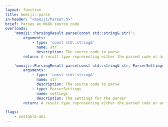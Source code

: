 ```yaml
---
layout: function
title: momiji::parse
in-header: "<momiji/Parser.h>"
brief: Parses an m68k source code
overloads:
    'momiji::ParsingResult parse(const std::string& str)':
        arguments:
            - type: 'const std::string&'
              name: str
              description: The source code to parse
        return: A result type representing either the parsed code or an error

    'momiji::ParsingResult parse(const std::string& str, ParserSettings settings)':
        arguments:
            - type: 'const std::string&'
              name: str
              description: The source code to parse
            - type: ParserSettings
              name: settings
              description: The settings for the parser
        return: A result type representing either the parsed code or an error

flags:
    - unstable-abi
---
```

